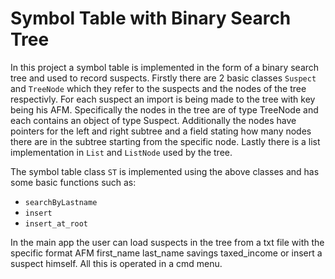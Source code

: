 # Symbol Table with Binary Search Tree

In this project a symbol table is implemented in the form of a binary search tree and used to record suspects. Firstly there are 2 basic classes `Suspect` and `TreeNode` which they refer to the suspects and the nodes of the tree respectivly. For each suspect an import is being made to the tree with key being his AFM. Specifically the nodes in the tree are of type TreeNode and each contains an object of type Suspect. Additionally the nodes have pointers for the left and right subtree and a field stating how many nodes there are in the subtree starting from the specific node. Lastly there is a list implementation in `List` and `ListNode` used by the tree.

The symbol table class `ST` is implemented using the above classes and has some basic functions such as:

* `searchByLastname`
* `insert`
* `insert_at_root`

In the main app the user can load suspects in the tree from a txt file with the specific format AFM first_name last_name savings taxed_income or insert a suspect himself. All this is operated in a cmd menu. 
